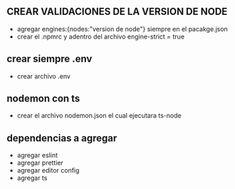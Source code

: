 ## CREAR VALIDACIONES DE LA VERSION DE NODE
- agregar engines:{nodes:"version de node"} siempre en el pacakge.json
- crear el .npmrc y adentro del archivo engine-strict = true

## crear siempre .env
- crear archivo .env


## nodemon con ts
- crear el archivo nodemon.json el cual ejecutara ts-node

## dependencias a agregar 
- agregar eslint 
- agregar prettier
- agregar editor config
- agregar ts